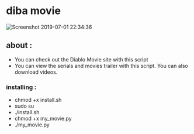 # diba movie


![Screenshot 2019-07-01 22:34:36](https://user-images.githubusercontent.com/46731929/60457070-58a47380-9c50-11e9-9f8e-13c6ab9978bf.png)
## about :
- You can check out the Diablo Movie site with this script
- You can view the serials and movies trailer with this script. You can also download videos.

### installing :
- chmod +x install.sh
- sudo su
- ./install.sh
- chmod +x my_movie.py 
- ./my_movie.py 


